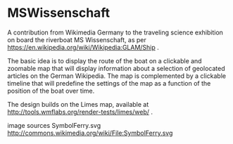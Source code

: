 MSWissenschaft
==============

A contribution from Wikimedia Germany to the traveling science exhibition on board the riverboat MS Wissenschaft, as per https://en.wikipedia.org/wiki/Wikipedia:GLAM/Ship .

The basic idea is to display the route of the boat on a clickable and zoomable map that will display information about a selection of geolocated articles on the German Wikipedia. The map is complemented by a clickable timeline that will predefine the settings of the map as a function of the position of the boat over time.

The design builds on the Limes map, available at http://tools.wmflabs.org/render-tests/limes/web/ .


image sources
 SymbolFerry.svg http://commons.wikimedia.org/wiki/File:SymbolFerry.svg